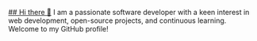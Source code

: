 [## Hi there 👋](https://readme-typing-svg.demolab.com/demo/?lines=Hello+%F0%9F%98%81;I'm+Taiwo+Hassan+Raji........;I'm+a+software+developer+;Nice+to+meet+you+!+%F0%9F%91%8B)
I am a passionate software developer with a keen interest in web development, open-source projects, and continuous learning. Welcome to my GitHub profile!
<!--
**akwadhana/akwadhana** is a ✨ _special_ ✨ repository because its `README.md` (this file) appears on your GitHub profile.

Here are some ideas to get you started:

- 🔭 I’m currently working on ...
- 🌱 I’m currently learning ...
- 👯 I’m looking to collaborate on ...
- 🤔 I’m looking for help with ...
- 💬 Ask me about ...
- 📫 How to reach me: ...
- 😄 Pronouns: ...
- ⚡ Fun fact: ...
-->

